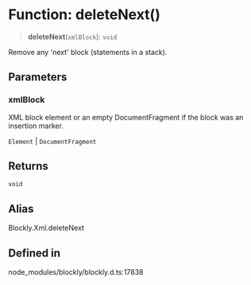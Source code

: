 # Function: deleteNext()

> **deleteNext**(`xmlBlock`): `void`

Remove any 'next' block (statements in a stack).

## Parameters

### xmlBlock

XML block element or an empty
DocumentFragment if the block was an insertion marker.

`Element` | `DocumentFragment`

## Returns

`void`

## Alias

Blockly.Xml.deleteNext

## Defined in

node_modules/blockly/blockly.d.ts:17838
